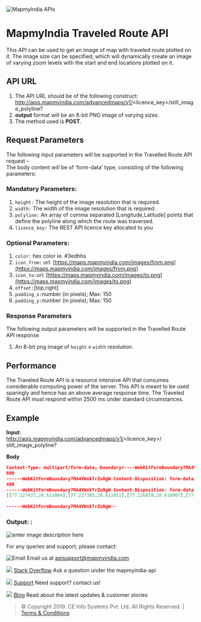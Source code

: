 ![MapmyIndia APIs](https://www.mapmyindia.com/api/img/mapmyindia-api.png)

# MapmyIndia Traveled Route API

This API can be used to get an image of map with traveled route plotted on it. The image size can be specified; which will dynamically create an image of varying zoom levels with the start and end locations plotted on it.

## API URL

1.  The API URL should be of the following construct:  http://apis.mapmyindia.com/advancedmaps/v1/<licence_key>/still_image_polyline?
2. **output**  format will be an 8-bit PNG image of varying sizes.
3.  The method used is  **POST**.

## Request Parameters

The following input parameters will be supported in the Travelled Route API request –  
The body content will be of ‘form-data’ type, consisting of the following parameters:

### Mandatory Parameters:

1.  `height:` The height of the image resolution that is required.
2.  `width:` The width of the image resolution that is required.
3.  `polyline:` An array of comma separated [Longitude,Latitude] points that define the polyline along which the route was traversed.
4.  `licence_key:` The REST API licence key allocated to you

### Optional Parameters:

1. `color:` hex color ie. #3edhhs  
2. `icon_from:` url: [https://maps.mapmyindia.com/images/from.png](https://maps.mapmyindia.com/images/from.png)  
3. `icon_to:`url: [https://maps.mapmyindia.com/images/to.png](https://maps.mapmyindia.com/images/to.png)  
4. `offset:`[top,right]
5. `padding_x:`number (in pixels); Max: 150
6. `padding_y:`number (in pixels); Max: 150


### Response Parameters

The following output parameters will be supported in the Travelled Route API response

1.  An 8-bit png image of  `height` x `width`  resolution.

## Performance

The Traveled Route API is a resource intensive API that consumes considerable computing power of the server. This API is meant to be used sparingly and hence has an above average response time. The Traveled Route API must respond within 2500 ms under standard circumstances.

## Example

**Input**:  
http://apis.mapmyindia.com/advancedmaps/v1/<licence_key>/ still_image_polyline?

**Body**
```json
Content-Type: multipart/form-data; boundary=----WebKitFormBoundary7MA4YWxkTrZu0gW ------WebKitFormBoundary7MA4YWxkTrZu0gW Content-Disposition: form-data; name="height"  
800
------WebKitFormBoundary7MA4YWxkTrZu0gW Content-Disposition: form-data; name="width"  
480  
------WebKitFormBoundary7MA4YWxkTrZu0gW Content-Disposition: form-data; name="polyline"   
[[77.227437,28.611004],[77.227385,28.611011],[77.226859,28.610907],[77.224885,28.610022],[77.224906,28.609965],[77.2 24906,28.609843],[77.224885,28.609786],[77.224788,28.609682],[77.224702,28.609644],[77.224595,28.609635],[77.224456 ,28.609682],[77.224349,28.609795],[77.220347,28.608005],[77.21892,28.607336],[77.218963,28.607148],[77.218942,28.606 96],[77.218824,28.606677],[77.21876,28.606602],[77.218578,28.606385],[77.218374,28.606263],[77.218235,28.606216],[77 .218063,28.606188],[77.217956,28.606197],[77.217945,28.605199],[77.217902,28.60438],[77.217859,28.603674],[77.21782 7,28.603033],[77.217773,28.602223],[77.217698,28.600933],[77.217805,28.600924],[77.217902,28.600886],[77.217988,28.6 00829],[77.218074,28.600707],[77.218106,28.600622],[77.218106,28.6005],[77.218085,28.600434],[77.218021,28.60033],[7 7.217882,28.600226],[77.217753,28.600188],[77.217571,28.600197],[77.217453,28.600244],[77.217389,28.600291],[77.217 292,28.600404],[77.216798,28.600197],[77.215897,28.599801],[77.214384,28.599123],[77.212785,28.598407],[77.211326,2 8.597729],[77.211347,28.597682],[77.211336,28.597588],[77.211239,28.597484],[77.211196,28.597465],[77.211067,28.597 465],[77.210992,28.597493],[77.210938,28.59755],[77.209575,28.596947],[77.20935,28.596853],[77.207998,28.59625],[77. 20759,28.596071],[77.207526,28.596005],[77.207462,28.595996],[77.207033,28.596109],[77.20684,28.596156],[77.205295, 28.596495],[77.204555,28.596561],[77.203546,28.596533],[77.20243,28.59642],[77.201218,28.59609],[77.200596,28.59610 9],[77.19992,28.596137],[77.199019,28.596175],[77.198826,28.596053],[77.198826,28.595996],[77.198772,28.595855],[77. 198675,28.59577],[77.1986,28.595742],[77.198557,28.595723],[77.198428,28.595723],[77.198299,28.595761],[77.198235,2 8.595808],[77.197055,28.595516],[77.196529,28.59545],[77.196132,28.595431],[77.19566,28.595459],[77.194533,28.59569 5],[77.193986,28.595865],[77.193911,28.595799],[77.193772,28.595761],[77.193633,28.595789],[77.193515,28.595883],[77 .193472,28.596005],[77.193483,28.596062],[77.193032,28.596241],[77.190908,28.597108],[77.190854,28.597042],[77.1907 68,28.596995],[77.190661,28.596967],[77.190532,28.596976],[77.190457,28.597004],[77.19035,28.597089],[77.190307,28.5 97155],[77.190286,28.597287],[77.190318,28.597391],[77.189095,28.5979],[77.188655,28.59807],[77.187775,28.598419],[7 7.187743,28.598362],[77.187646,28.598296],[77.187549,28.598268],[77.18741,28.598287],[77.187313,28.598334],[77.1872 38,28.598438],[77.187227,28.598532],[77.187259,28.598626],[77.183686,28.600058],[77.181991,28.600727],[77.181809,28. 60084],[77.181498,28.601057],[77.181058,28.601528],[77.180897,28.601726],[77.180715,28.601811],[77.180618,28.60183] ,[77.180403,28.601811],[77.17933,28.601265],[77.175446,28.599212],[77.17521,28.59909],[77.174877,28.598911],[77.1739 65,28.598431],[77.173718,28.598309],[77.173471,28.598168],[77.172666,28.597754]]  
 
------WebKitFormBoundary7MA4YWxkTrZu0gW--
```
### Output: :
![enter image description here](https://www.mapmyindia.com/api/img/travelled-api.jpg)

For any queries and support, please contact: 

![Email](https://www.google.com/a/cpanel/mapmyindia.co.in/images/logo.gif?service=google_gsuite) 
Email us at [apisupport@mapmyindia.com](mailto:apisupport@mapmyindia.com)

![](https://www.mapmyindia.com/api/img/icons/stack-overflow.png)
[Stack Overflow](https://stackoverflow.com/questions/tagged/mapmyindia-api)
Ask a question under the mapmyindia-api

![](https://www.mapmyindia.com/api/img/icons/support.png)
[Support](https://www.mapmyindia.com/api/index.php#f_cont)
Need support? contact us!

![](https://www.mapmyindia.com/api/img/icons/blog.png)
[Blog](http://www.mapmyindia.com/blog/)
Read about the latest updates & customer stories


> © Copyright 2019. CE Info Systems Pvt. Ltd. All Rights Reserved. | [Terms & Conditions](http://www.mapmyindia.com/api/terms-&-conditions)
